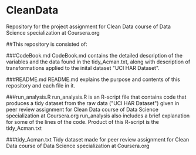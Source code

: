 # CleanData
Repository for the project assignment for Clean Data course of Data Science specialization at Coursera.org

##This repository is consisted of:

###CodeBook.md
CodeBook.md contains the detailed description of the variables and the data found in the tidy_Acman.txt, along with description of transformations applied to the inital dataset "UCI HAR Dataset".

###README.md
README.md explains the purpose and contents of this repository and each file 
in it.

###run_analysis.R
run_analysis.R is an R-script file that contains code that produces a tidy 
dataset from the raw data ("UCI HAR Dataset") given in peer review assignment
for Clean Data course of Data Science specialization at Coursera.org
run_analysis also includes a brief explanation for some of the lines of the code.
Product of this R-script is the tidy_Acman.txt

###tidy_Acman.txt
Tidy dataset made for peer review assignment for Clean Data course of Data 
Science specialization at Coursera.org

